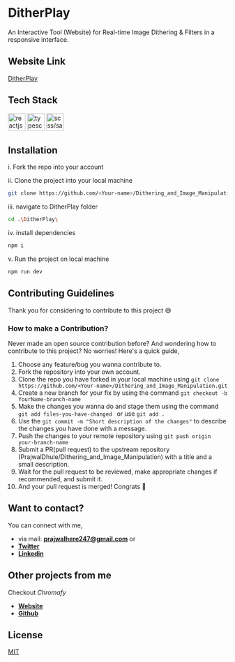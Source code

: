 # DitherPlay

An Interactive Tool (Website) for Real-time Image Dithering & Filters in a responsive interface.

## Website Link

[DitherPlay](https://ditherplay.vercel.app/)

## Tech Stack

<div align="left">
<img src="https://cdn.jsdelivr.net/gh/devicons/devicon/icons/react/react-original.svg" width=40 height=40 alt="reactjs logo"/>
<img src="https://cdn.jsdelivr.net/gh/devicons/devicon@latest/icons/typescript/typescript-original.svg" width=40 height=40 alt="typescript logo" />
<img src="https://cdn.jsdelivr.net/gh/devicons/devicon@latest/icons/sass/sass-original.svg" width=40 height=40 alt="scss/sass logo"/>  
</div>

## Installation

i. Fork the repo into your account

ii. Clone the project into your local machine

```sh
git clone https://github.com/<Your-name>/Dithering_and_Image_Manipulation.git
```

iii. navigate to DitherPlay folder

```sh
cd .\DitherPlay\
```

iv. install dependencies

```sh
npm i
```

v. Run the project on local machine

```sh
npm run dev
```

## Contributing Guidelines

Thank you for considering to contribute to this project 😄

### How to make a Contribution?

Never made an open source contribution before? And wondering how to contribute to this project?
No worries! Here's a quick guide,

1. Choose any feature/bug you wanna contribute to.
2. Fork the repository into your own account.
3. Clone the repo you have forked in your local machine using `git clone https://github.com/<Your-name>/Dithering_and_Image_Manipulation.git`
4. Create a new branch for your fix by using the command `git checkout -b YourName-branch-name `
5. Make the changes you wanna do and stage them using the command `git add files-you-have-changed ` or use `git add .`
6. Use the `git commit -m "Short description of the changes"` to describe the changes you have done with a message.
7. Push the changes to your remote repository using `git push origin your-branch-name`
8. Submit a PR(pull request) to the upstream repository (PrajwalDhule/Dithering_and_Image_Manipulation) with a title and a small description.
9. Wait for the pull request to be reviewed, make appropriate changes if recommended, and submit it.
10. And your pull request is merged! Congrats 🎊

## Want to contact?

You can connect with me,

- via mail: <a href="mailto:prajwalhere247@gmail.com" target="_blank" rel="noopener noreferrer">**prajwalhere247@gmail.com**</a>
  or
- <a href="https://twitter.com/prajwaldhule36" target="_blank" rel="noopener noreferrer">**Twitter**</a>
- <a href="https://www.linkedin.com/in/prajwal-dhule" target="_blank" rel="noopener noreferrer">**Linkedin**</a>

## Other projects from me

Checkout _Chromafy_

- <a href="https://chromafy.vercel.app" target="_blank" rel="noopener noreferrer">**Website**</a>
- <a href="https://github.com/PrajwalDhule/Chromafy" target="_blank" rel="noopener noreferrer">**Github**</a>

## License

[MIT](LICENSE.md)
